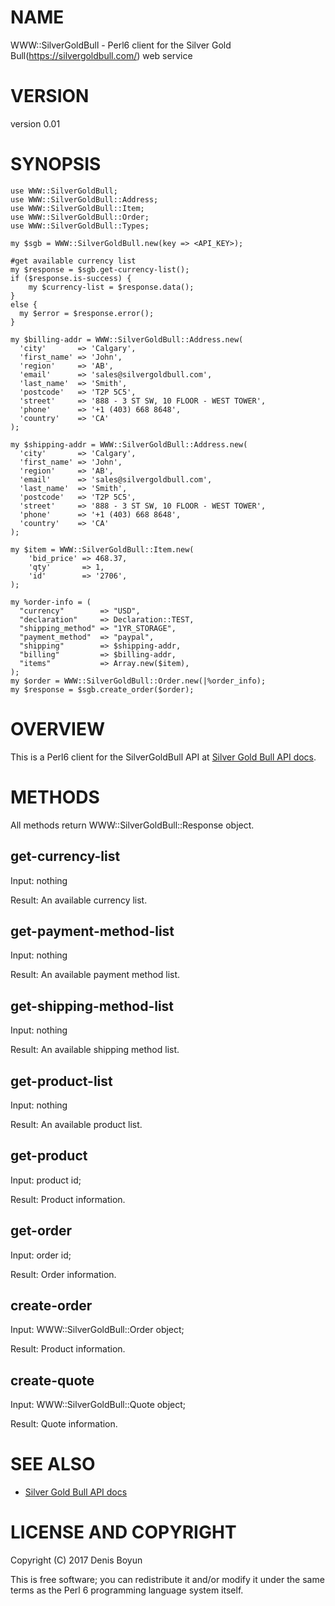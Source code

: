 # NAME

WWW::SilverGoldBull - Perl6 client for the Silver Gold Bull(https://silvergoldbull.com/) web service

# VERSION

version 0.01

# SYNOPSIS
    use WWW::SilverGoldBull;
    use WWW::SilverGoldBull::Address;
    use WWW::SilverGoldBull::Item;
    use WWW::SilverGoldBull::Order;
    use WWW::SilverGoldBull::Types;

    my $sgb = WWW::SilverGoldBull.new(key => <API_KEY>);

    #get available currency list
    my $response = $sgb.get-currency-list();
    if ($response.is-success) {
        my $currency-list = $response.data();
    }
    else {
      my $error = $response.error();
    }

    my $billing-addr = WWW::SilverGoldBull::Address.new(
      'city'       => 'Calgary',
      'first_name' => 'John',
      'region'     => 'AB',
      'email'      => 'sales@silvergoldbull.com',
      'last_name'  => 'Smith',
      'postcode'   => 'T2P 5C5',
      'street'     => '888 - 3 ST SW, 10 FLOOR - WEST TOWER',
      'phone'      => '+1 (403) 668 8648',
      'country'    => 'CA'
    );

    my $shipping-addr = WWW::SilverGoldBull::Address.new(
      'city'       => 'Calgary',
      'first_name' => 'John',
      'region'     => 'AB',
      'email'      => 'sales@silvergoldbull.com',
      'last_name'  => 'Smith',
      'postcode'   => 'T2P 5C5',
      'street'     => '888 - 3 ST SW, 10 FLOOR - WEST TOWER',
      'phone'      => '+1 (403) 668 8648',
      'country'    => 'CA'
    );

    my $item = WWW::SilverGoldBull::Item.new(
        'bid_price' => 468.37,
        'qty'       => 1,
        'id'        => '2706',
    );

    my %order-info = (
      "currency"        => "USD",
      "declaration"     => Declaration::TEST,
      "shipping_method" => "1YR_STORAGE",
      "payment_method"  => "paypal",
      "shipping"        => $shipping-addr,
      "billing"         => $billing-addr,
      "items"           => Array.new($item),
    );
    my $order = WWW::SilverGoldBull::Order.new(|%order_info);
    my $response = $sgb.create_order($order);

# OVERVIEW

This is a Perl6 client for the SilverGoldBull API at [Silver Gold Bull API docs](https://silvergoldbull.com/api-docs).

# METHODS

All methods return WWW::SilverGoldBull::Response object.

## get-currency-list

Input: nothing

Result: An available currency list.

## get-payment-method-list

Input: nothing

Result: An available payment method list.

## get-shipping-method-list

Input: nothing

Result: An available shipping method list.

## get-product-list

Input: nothing

Result: An available product list.

## get-product

Input: product id;

Result: Product information.

## get-order

Input: order id;

Result: Order information.

## create-order

Input: WWW::SilverGoldBull::Order object;

Result: Product information.

## create-quote

Input: WWW::SilverGoldBull::Quote object;

Result: Quote information.


# SEE ALSO

- [Silver Gold Bull API docs](https://silvergoldbull.com/api-docs)

# LICENSE AND COPYRIGHT

Copyright (C) 2017 Denis Boyun

This is free software; you can redistribute it and/or modify it under the same terms as the Perl 6 programming language system itself.
